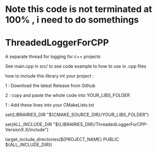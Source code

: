 # Note this code is not terminated at 100% , i need to do somethings

# ThreadedLoggerForCPP
A separate thread for logging for c++ projects

See main.cpp in src/ to see code example to how to use in .cpp files

how to include this library int your project :

1 : Download the latest Release from Github

2 : copy and paste the whole code into YOUR_LIBS_FOLDER 

1 : Add these lines into your CMakeLists.txt

set(LIBRAIRIES_DIR "${CMAKE_SOURCE_DIR}/YOUR_LIBS_FOLDER")

set(ALL_INCLUDE_DIR "${LIBRAIRIES_DIR}/ThreadedLoggerForCPP-VersionX.X/include")

target_include_directories(${PROJECT_NAME} PUBLIC ${ALL_INCLUDE_DIR})
